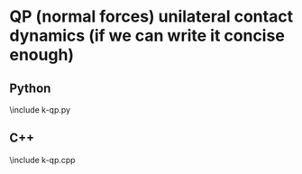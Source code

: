 # QP (normal forces) unilateral contact dynamics (if we can write it concise enough)

## Python
\include k-qp.py

## C++
\include k-qp.cpp
